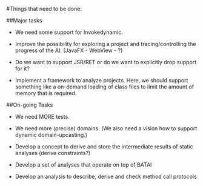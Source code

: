 #Things that need to be done:

##Major tasks

* We need some support for Invokedynamic.

* Improve the possibility for exploring a project and tracing/controlling the progress of the AI. (JavaFX - WebView - ?)

* Do we want to support JSR/RET or do we want to explicitly drop support for it?

* Implement a framework to analyze projects. Here, we should support something like a on-demand loading of class files to limit the amount of memory that is required.

##On-going Tasks

* We need MORE tests.

* We need more (precise) domains. (We also need a vision how to support dynamic domain-upcasting.)

* Develop a concept to derive and store the intermediate results of static analyses (derive constraints?)

* Develop a set of analyses that operate on top of BATAI

* Develop an analysis to describe, derive and check method call protocols
